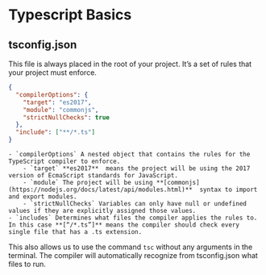 # Typescript Basics
## tsconfig.json
This file is always placed in the root of your project. It’s a set of rules that your project must enforce.
```json
{
  "compilerOptions": {
    "target": "es2017",
    "module": "commonjs",
    "strictNullChecks": true
  },
  "include": ["**/*.ts"]
}
```
	- `compilerOptions` A nested object that contains the rules for the TypeScript compiler to enforce.
		- `target` **es2017**  means the project will be using the 2017 version of EcmaScript standards for JavaScript.
		- `module` The project will be using **[commonjs] (https://nodejs.org/docs/latest/api/modules.html)**  syntax to import and export modules.
		- `strictNullChecks` Variables can only have null or undefined values if they are explicitly assigned those values.
	- `includes` Determines what files the compiler applies the rules to. In this case **[“/*.ts”]** means the compiler should check every single file that has a .ts extension.
This also allows us to use the command `tsc` without any arguments in the terminal. The compiler will automatically recognize from tsconfig.json what files to run.